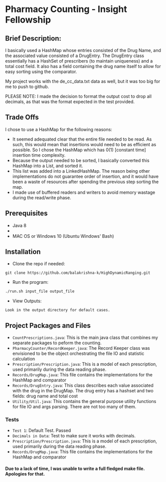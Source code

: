 # Pharmacy Counting - Insight Fellowship

## Brief Description:

I basically used a HashMap whose entries consisted of the Drug Name, and the associated value consisted of a DrugEntry.
The DrugEntry class essentially has a HashSet of prescribers (to maintain uniqueness) and a total cost field.
It also has a field containing the drug name itself to allow for easy sorting using the comparator.

My project works with the de_cc_data.txt data as well, but it was too big for me to push to github.

PLEASE NOTE: I made the decision to format the output cost to drop all decimals, as that was the format expected in the test provided.

## Trade Offs
I chose to use a HashMap for the following reasons:

* It seemed adequated clear that the entire file needed to be read. As such, this would mean that insertions would
need to be as efficient as possible. So I chose the HashMap which has 0(1) [constant time] insertion time complexity.
* Because the output needed to be sorted, I basically converted this HashMap into a List, and sorted it.
* This list was added into a LinkedHashMap. The reason being other implementations do not guarantee order of insertion,
and it would have been a waste of resources after spending the previous step sorting the map.
* I made use of buffered readers and writers to avoid memory wastage during the read/write phase.

## Prerequisites
- Java 8
-
- MAC OS or Windows 10 (Ubuntu Windows' Bash)

## Installation
* Clone the repo if needed:
```
git clone https://github.com/balakrishna-k/HighDynamicRanging.git
```

* Run the program:
```bash
./run.sh input_file output_file
```

* View Outputs:
```
Look in the output directory for default cases.
```

## Project Packages and Files
* `CountPrescriptions.java`: This is the main java class that combines my separate packages to peform the counting.
* `PharmacyCounter/RecordKeeper.java`: The Record Keeper class was envisioned to be the object orchestrating the file IO and statistic calculation
* `Prescription/Prescription.java`: This is a model of each prescription, used primarily during the data reading phase.
* `Records/DrugMap.java`: This file contains the implementations for the HashMap and comparator
* `Records/DrugEntry.java`: This class describes each value associated with the drug in the DrugMap. The drug entry has a hashset and two fields: drug name and total cost
* `Utility/Util.java`: This contains the general purpose utility functions for file IO and args parsing. There are not too many of them.

### Tests
* `Test 1`: Default Test. Passed
* `Decimals in Data`: Test to make sure it works with decimals.
* `Prescription/Prescription.java`: This is a model of each prescription, used primarily during the data reading phase.
* `Records/DrugMap.java`: This file contains the implementations for the HashMap and comparator

#### Due to a lack of time, I was unable to write a full fledged make file. Apologies for that.